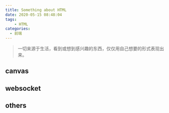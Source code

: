 ```yaml
---
title: Something about HTML
date: 2020-05-15 08:48:04
tags:
    - HTML
categories:
  - 前端
---
```

> 一切来源于生活，看到或想到感兴趣的东西，仅仅用自己想要的形式表现出来。

## canvas

## websocket

## others
